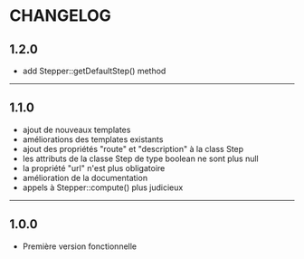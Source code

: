 # CHANGELOG


1.2.0
-----

- add Stepper::getDefaultStep() method

---


1.1.0
-----

- ajout de nouveaux templates
- améliorations des templates existants
- ajout des propriétés "route" et "description" à la class Step
- les attributs de la classe Step de type boolean ne sont plus null
- la propriété "url" n'est plus obligatoire
- amélioration de la documentation
- appels à Stepper::compute() plus judicieux

---

1.0.0
-----

- Première version fonctionnelle
